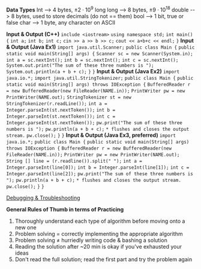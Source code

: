 **Data Types**
Int --> 4 bytes, $±2 \cdot 10^9$
long long --> 8 bytes, $±9 \cdot 10^{18}$
double --> 8 bytes, used to store decimals (do not == them)
bool --> 1 bit, true or false
char --> 1 byte, any character on ASCII

**Input & Output (C++)**
`include <iostream>`
`using namespace std;`
`int main() {`
	`int a;`
	`int b;`
	`int c;`
	`cin >> a >> b >> c;`
	`cout << a+b+c << endl;`
`}`
**Input & Output (Java Ex1)**
`import java.util.Scanner;`
`public class Main {`
	`public static void main(String[] args) {`
		`Scanner sc = new Scanner(System.in);`
		`int a = sc.nextInt();`
		`int b = sc.nextInt();`
		`int c = sc.nextInt();`
		`System.out.print("The sum of these three numbers is ");`
		`System.out.println(a + b + c);`
	`}`
`}`
**Input & Output (Java Ex2)**
`import java.io.*;`
`import java.util.StringTokenizer;`
`public class Main {`
	`public static void main(String[] args) throws IOException {`
		`BufferedReader r = new BufferedReader(new FileReader(NAME.in));`
		`PrintWriter pw = new PrintWriter(NAME.out);`
		`StringTokenizer st = new StringTokenizer(r.readLine());`
		`int a = Integer.parseInt(st.nextToken());`
		`int b = Integer.parseInt(st.nextToken());`
		`int c = Integer.parseInt(st.nextToken());`
		`pw.print("The sum of these three numbers is ");`
		`pw.println(a + b + c);`
		 `* flushes and closes the output stream.`
		`pw.close();`
	`}`
`}`
**Input & Output (Java Ex3, preferred)**
`import java.io.*;`
`public class Main {`
	`public static void main(String[] args) throws IOException {`
		`BufferedReader r = new BufferedReader(new FileReader(NAME.in));`
		`PrintWriter pw = new PrintWriter(NAME.out);`
		`String [] line = (r.readline()).split(" ");`
		`int a = Integer.parseInt(line[0]);`
		`int b = Integer.parseInt(line[1]);`
		`int c = Integer.parseInt(line[2]);`
		`pw.print("The sum of these three numbers is ");`
		`pw.println(a + b + c);`
		`* flushes and closes the output stream.`
		`pw.close();`
	`}`
`}`

[Debugging & Troubleshooting](https://usaco.guide/general/debugging-checklist?lang=java#wrong-answer-or-runtime-error)

**General Rules of Thumb in terms of Practicing**
1. Thoroughly understand each type of algorithm before moving onto a new one
2. Problem solving = correctly implementing the appropriate algorithm
3. Problem solving $\ne$ hurriedly writing code & bashing a solution
4. Reading the solution after ~20 min is okay if you've exhausted your ideas
5. Don't read the full solution; read the first part and try the problem again
